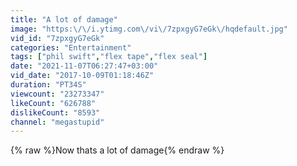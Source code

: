```yaml
---
title: "A lot of damage"
image: "https:\/\/i.ytimg.com\/vi\/7zpxgyG7eGk\/hqdefault.jpg"
vid_id: "7zpxgyG7eGk"
categories: "Entertainment"
tags: ["phil swift","flex tape","flex seal"]
date: "2021-11-07T06:27:47+03:00"
vid_date: "2017-10-09T01:18:46Z"
duration: "PT34S"
viewcount: "23273347"
likeCount: "626788"
dislikeCount: "8593"
channel: "megastupid"
---
```

{% raw %}Now thats a lot of damage{% endraw %}
